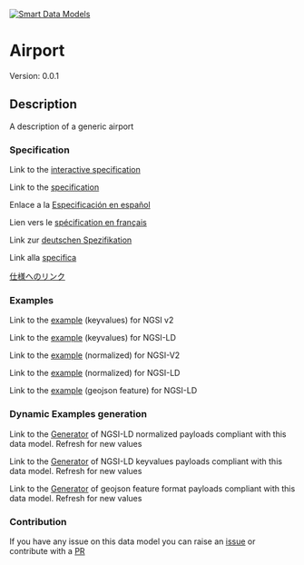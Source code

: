 [![Smart Data Models](https://smartdatamodels.org/wp-content/uploads/2022/01/SmartDataModels_logo.png "Logo")](https://smartdatamodels.org)
# Airport
Version: 0.0.1

## Description 

A description of a generic airport
### Specification

Link to the [interactive specification](https://swagger.lab.fiware.org/?url=https://smart-data-models.github.io/dataModel.Aeronautics/Airport/swagger.yaml)

Link to the [specification](https://github.com/smart-data-models/dataModel.Aeronautics/blob/master/Airport/doc/spec.md)

Enlace a la [Especificación en español](https://github.com/smart-data-models/dataModel.Aeronautics/blob/master/Airport/doc/spec_ES.md)

Lien vers le [spécification en français](https://github.com/smart-data-models/dataModel.Aeronautics/blob/master/Airport/doc/spec_FR.md)

Link zur [deutschen Spezifikation](https://github.com/smart-data-models/dataModel.Aeronautics/blob/master/Airport/doc/spec_DE.md)

Link alla [specifica](https://github.com/smart-data-models/dataModel.Aeronautics/blob/master/Airport/doc/spec_IT.md)

[仕様へのリンク](https://github.com/smart-data-models/dataModel.Aeronautics/blob/master/Airport/doc/spec_JA.md)
### Examples

Link to the [example](https://smart-data-models.github.io/dataModel.Aeronautics/Airport/examples/example.json) (keyvalues) for NGSI v2

Link to the [example](https://smart-data-models.github.io/dataModel.Aeronautics/Airport/examples/example.jsonld) (keyvalues) for NGSI-LD

Link to the [example](https://smart-data-models.github.io/dataModel.Aeronautics/Airport/examples/example-normalized.json) (normalized) for NGSI-V2

Link to the [example](https://smart-data-models.github.io/dataModel.Aeronautics/Airport/examples/example-normalized.jsonld) (normalized) for NGSI-LD

Link to the [example](https://smart-data-models.github.io/dataModel.Aeronautics/Airport/examples/example-geojsonfeature.json) (geojson feature) for NGSI-LD
### Dynamic Examples generation

Link to the [Generator](https://smartdatamodels.org/extra/ngsi-ld_generator.php?schemaUrl=https://raw.githubusercontent.com/smart-data-models/dataModel.Aeronautics/master/Airport/schema.json&email=info@smartdatamodels.org) of NGSI-LD normalized payloads compliant with this data model. Refresh for new values

Link to the [Generator](https://smartdatamodels.org/extra/ngsi-ld_generator_keyvalues.php?schemaUrl=https://raw.githubusercontent.com/smart-data-models/dataModel.Aeronautics/master/Airport/schema.json&email=info@smartdatamodels.org) of NGSI-LD keyvalues payloads compliant with this data model. Refresh for new values

Link to the [Generator](https://smartdatamodels.org/extra/geojson_features_generator.php?schemaUrl=https://raw.githubusercontent.com/smart-data-models/dataModel.Aeronautics/master/Airport/schema.json&email=info@smartdatamodels.org) of geojson feature format payloads compliant with this data model. Refresh for new values
### Contribution

 If you have any issue on this data model you can raise an [issue](https://github.com/smart-data-models/dataModel.Aeronautics/issues)  or contribute with a [PR](https://github.com/smart-data-models/dataModel.Aeronautics/pulls)